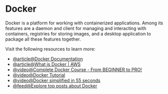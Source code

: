 # Docker

Docker is a platform for working with containerized applications. Among its features are a daemon and client for managing and interacting with containers, registries for storing images, and a desktop application to package all these features together.

Visit the following resources to learn more:

- [@article@Docker Documentation](https://docs.docker.com/)
- [@article@What is Docker | AWS ](https://aws.amazon.com/docker/)
- [@video@Complete Docker Course - From BEGINNER to PRO!](https://www.youtube.com/watch?v=RqTEHSBrYFw)
- [@video@Docker Tutorial](https://youtu.be/3c-iBn73dDE)
- [@video@Docker simplified in 55 seconds](https://youtu.be/vP_4DlOH1G4)
- [@feed@Explore top posts about Docker](https://app.daily.dev/tags/docker?ref=roadmapsh)

